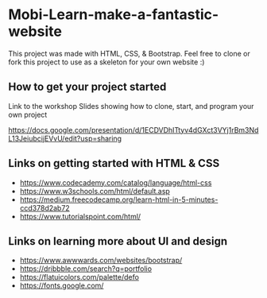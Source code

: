 # Mobi-Learn-make-a-fantastic-website
This project was made with HTML, CSS, & Bootstrap. Feel free to clone or fork this project to use as a skeleton for your own website :) 

## How to get your project started
Link to the workshop Slides showing how to clone, start, and program your own project

https://docs.google.com/presentation/d/1ECDVDhITtyv4dGXct3VYj1rBm3NdL13JeiubcijEVvU/edit?usp=sharing



## Links on getting started with HTML & CSS

- https://www.codecademy.com/catalog/language/html-css
- https://www.w3schools.com/html/default.asp
- https://medium.freecodecamp.org/learn-html-in-5-minutes-ccd378d2ab72
- https://www.tutorialspoint.com/html/

## Links on learning more about UI and design
- https://www.awwwards.com/websites/bootstrap/
- https://dribbble.com/search?q=portfolio
- https://flatuicolors.com/palette/defo
- https://fonts.google.com/


